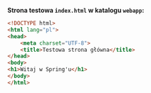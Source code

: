**Strona testowa `index.html` w katalogu `webapp`:**

```html
<!DOCTYPE html>
<html lang="pl">
<head>
    <meta charset="UTF-8">
    <title>Testowa strona główna</title>
</head>
<body>
<h1>Witaj w Spring'u</h1>
</body>
</html>
```